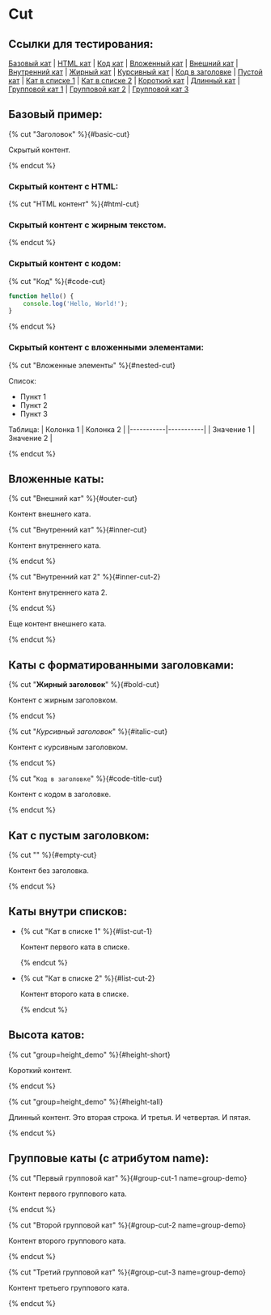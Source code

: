 # Cut

## Ссылки для тестирования:

[Базовый кат](#basic-cut) | [HTML кат](#html-cut) | [Код кат](#code-cut) | [Вложенный кат](#nested-cut) | [Внешний кат](#outer-cut) | [Внутренний кат](#inner-cut) | [Жирный кат](#bold-cut) | [Курсивный кат](#italic-cut) | [Код в заголовке](#code-title-cut) | [Пустой кат](#empty-cut) | [Кат в списке 1](#list-cut-1) | [Кат в списке 2](#list-cut-2) | [Короткий кат](#height-short) | [Длинный кат](#height-tall) | [Групповой кат 1](#group-cut-1) | [Групповой кат 2](#group-cut-2) | [Групповой кат 3](#group-cut-3)

## Базовый пример:

{% cut "Заголовок" %}{#basic-cut}

Скрытый контент.

{% endcut %}

### Скрытый контент с HTML:

{% cut "HTML контент" %}{#html-cut}

### Скрытый контент с <strong>жирным</strong> текстом.

{% endcut %}

### Скрытый контент с кодом:

{% cut "Код" %}{#code-cut}

```javascript
function hello() {
    console.log('Hello, World!');
}
```

{% endcut %}

### Скрытый контент с вложенными элементами:

{% cut "Вложенные элементы" %}{#nested-cut}

Список:
- Пункт 1
- Пункт 2
- Пункт 3

Таблица:
| Колонка 1 | Колонка 2 |
|-----------|-----------|
| Значение 1 | Значение 2 |

{% endcut %}

## Вложенные каты:

{% cut "Внешний кат" %}{#outer-cut}

Контент внешнего ката.

{% cut "Внутренний кат" %}{#inner-cut}

Контент внутреннего ката.

{% endcut %}

{% cut "Внутренний кат 2" %}{#inner-cut-2}

Контент внутреннего ката 2.

{% endcut %}

Еще контент внешнего ката.

{% endcut %}

## Каты с форматированными заголовками:

{% cut "**Жирный заголовок**" %}{#bold-cut}

Контент с жирным заголовком.

{% endcut %}

{% cut "*Курсивный заголовок*" %}{#italic-cut}

Контент с курсивным заголовком.

{% endcut %}

{% cut "`Код в заголовке`" %}{#code-title-cut}

Контент с кодом в заголовке.

{% endcut %}

## Кат с пустым заголовком:

{% cut "" %}{#empty-cut}

Контент без заголовка.

{% endcut %}

## Каты внутри списков:

* {% cut "Кат в списке 1" %}{#list-cut-1}

  Контент первого ката в списке.

  {% endcut %}

* {% cut "Кат в списке 2" %}{#list-cut-2}

  Контент второго ката в списке.

  {% endcut %}

## Высота катов:

{% cut "group=height_demo" %}{#height-short}

Короткий контент.

{% endcut %}

{% cut "group=height_demo" %}{#height-tall}

Длинный контент.
Это вторая строка.
И третья.
И четвертая.
И пятая.

{% endcut %}

## Групповые каты (с атрибутом name):

{% cut "Первый групповой кат" %}{#group-cut-1 name=group-demo}

Контент первого группового ката.

{% endcut %}

{% cut "Второй групповой кат" %}{#group-cut-2 name=group-demo}

Контент второго группового ката.

{% endcut %}

{% cut "Третий групповой кат" %}{#group-cut-3 name=group-demo}

Контент третьего группового ката.

{% endcut %}
